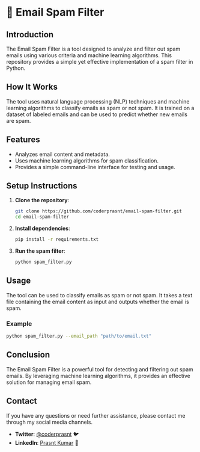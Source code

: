 # 📧 Email Spam Filter

## Introduction
The Email Spam Filter is a tool designed to analyze and filter out spam emails using various criteria and machine learning algorithms. This repository provides a simple yet effective implementation of a spam filter in Python.

## How It Works
The tool uses natural language processing (NLP) techniques and machine learning algorithms to classify emails as spam or not spam. It is trained on a dataset of labeled emails and can be used to predict whether new emails are spam.

## Features
- Analyzes email content and metadata.
- Uses machine learning algorithms for spam classification.
- Provides a simple command-line interface for testing and usage.

## Setup Instructions
1. **Clone the repository**:
    ```bash
    git clone https://github.com/coderprasnt/email-spam-filter.git
    cd email-spam-filter
    ```

2. **Install dependencies**:
    ```bash
    pip install -r requirements.txt
    ```

3. **Run the spam filter**:
    ```bash
    python spam_filter.py
    ```

## Usage
The tool can be used to classify emails as spam or not spam. It takes a text file containing the email content as input and outputs whether the email is spam.

### Example
```bash
python spam_filter.py --email_path "path/to/email.txt"
```

## Conclusion
The Email Spam Filter is a powerful tool for detecting and filtering out spam emails. By leveraging machine learning algorithms, it provides an effective solution for managing email spam.

## Contact
If you have any questions or need further assistance, please contact me through my social media channels.

- **Twitter**: [@coderprasnt](https://twitter.com/coderprasnt) 🐦
- **LinkedIn**: [Prasnt Kumar](https://linkedin.com/in/prasntkumar) 💼
